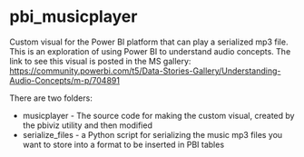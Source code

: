 # pbi_musicplayer
Custom visual for the Power BI platform that can play a serialized mp3 file. This is an exploration of using Power BI to understand audio concepts. The link to see this visual is posted in the MS gallery: https://community.powerbi.com/t5/Data-Stories-Gallery/Understanding-Audio-Concepts/m-p/704891

There are two folders:

* musicplayer - The source code for making the custom visual, created by the pbiviz utility and then modified
* serialize_files - a Python script for serializing the music mp3 files you want to store into a format to be inserted in PBI tables
